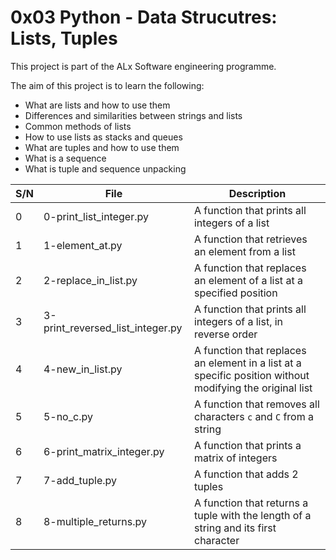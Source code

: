 # 0x03 Python - Data Strucutres: Lists, Tuples

This project is part of the ALx Software engineering programme.

The aim of this project is to learn the following:
- What are lists and how to use them
- Differences and similarities between strings and lists
- Common methods of lists
- How to use lists as stacks and queues
- What are tuples and how to use them
- What is a sequence
- What is tuple and sequence unpacking

| S/N | File | Description |
| --- | ---- | ----------- |
| 0 | 0-print_list_integer.py | A function that prints all integers of a list |
| 1 | 1-element_at.py | A function that retrieves an element from a list |
| 2 | 2-replace_in_list.py | A function that replaces an element of a list at a specified position |
| 3 | 3-print_reversed_list_integer.py | A function that prints all integers of a list, in reverse order |
| 4 | 4-new_in_list.py | A function that replaces an element in a list at a specific position without modifying the original list |
| 5 | 5-no_c.py | A function that removes all characters `c` and `C` from a string |
| 6 | 6-print_matrix_integer.py | A function that prints a matrix of integers |
| 7 | 7-add_tuple.py | A function that adds 2 tuples |
| 8 | 8-multiple_returns.py | A function that returns a tuple with the length of a string and its first character |
